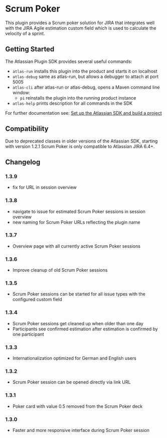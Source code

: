 # Scrum Poker

This plugin provides a Scrum poker solution for JIRA that integrates well with the JIRA Agile estimation custom field which is used to calculate the velocity of a sprint.

## Getting Started

The Atlassian Plugin SDK provides several useful commands:

* `atlas-run` installs this plugin into the product and starts it on localhost
* `atlas-debug` same as atlas-run, but allows a debugger to attach at port 5005
* `atlas-cli` after atlas-run or atlas-debug, opens a Maven command line window:
  * `pi` reinstalls the plugin into the running product instance
* `atlas-help` prints description for all commands in the SDK

For further documentation see: [Set up the Atlassian SDK and build a project](https://developer.atlassian.com/docs/getting-started/set-up-the-atlassian-plugin-sdk-and-build-a-project)

## Compatibility

Due to deprecated classes in older versions of the Atlassian SDK, starting with version 1.2.1 Scrum Poker is only compatible to Atlassian JIRA 6.4+.

## Changelog

### 1.3.9

* fix for URL in session overview

### 1.3.8

* navigate to issue for estimated Scrum Poker sessions in session overview
* new naming for Scrum Poker URLs reflecting the plugin name

### 1.3.7

* Overview page with all currently active Scrum Poker sessions

### 1.3.6

* Improve cleanup of old Scrum Poker sessions

### 1.3.5

* Scrum Poker sessions can be started for all issue types with the configured custom field

### 1.3.4

* Scrum Poker sessions get cleaned up when older than one day
* Participants see confirmed estimation after estimation is confirmed by one participant

### 1.3.3

* Internationalization optimized for German and English users

### 1.3.2

* Scrum Poker session can be opened directly via link URL

### 1.3.1

* Poker card with value 0.5 removed from the Scrum Poker deck

### 1.3.0

* Faster and more responsive interface during Scrum Poker session
